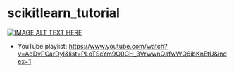 # scikitlearn_tutorial
[![IMAGE ALT TEXT HERE](https://img.youtube.com/vi/AdDvPCarDyI/0.jpg)](https://www.youtube.com/watch?v=AdDvPCarDyI&list=PLoTScYm9O0GH_3VrwwnQafwWQ6ibKnEtU&index=1)
* YouTube playlist: https://www.youtube.com/watch?v=AdDvPCarDyI&list=PLoTScYm9O0GH_3VrwwnQafwWQ6ibKnEtU&index=1
